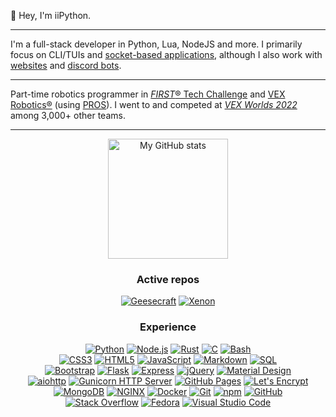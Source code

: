 👋 Hey, I'm iiPython.

---

I'm a full-stack developer in Python, Lua, NodeJS and more.
I primarily focus on CLI/TUIs and [socket-based applications](https://github.com/plasma-chat), although I also work with [websites](https://iipython.cf) and [discord bots](https://github.com/iiPythonx/Prism-v3).


---

Part-time robotics programmer in [<i>FIRST</i>® Tech Challenge](https://www.firstinspires.org/robotics/ftc) and [VEX Robotics®](https://www.vexrobotics.com/) (using [PROS](https://github.com/purduesigbots/pros)).
I went to and competed at [<i>VEX Worlds 2022</i>](https://www.roboticseducation.org/vex-robotics-world-championship) among 3,000+ other teams.

---

<div align = center>
  <img alt = "My GitHub stats" src = "https://ghreadme.iipython.cf/api/?username=iiPythonx&show_icons=true&count_private=true&theme=react&hide_border=true&bg_color=3d3d3d&title_color=edbb5f&icon_color=edbb5f" height = "192px" />
  <br />
  <h3>Active repos</h3>
  <a href = "https://github.com/iiPythonx/garchive"><img alt = "Geesecraft" src = "https://ghreadme.iipython.cf/api/pin/?username=iiPythonx&repo=garchive&theme=react&bg_color=3d3d3d&title_color=edbb5f&icon_color=edbb5f&hide_border=true&show_icons=true&show_owner=true" /></a>
  <a href = "https://github.com/iiPythonx/xenon"><img alt = "Xenon" src = "https://ghreadme.iipython.cf/api/pin/?username=iiPythonx&repo=xenon&theme=react&bg_color=3d3d3d&title_color=edbb5f&icon_color=edbb5f&hide_border=true&show_icons=true&show_owner=true"></a>

  <h3>Experience</h3>
  <a href = "https://python.org"><img alt = "Python" src = "https://img.shields.io/badge/Python-3776AB?logo=python&logoColor=white&style=for-the-badge"></a>
  <a href = "https://nodejs.org/en/"><img alt = "Node.js" src = "https://img.shields.io/badge/Node.js-339933?logo=node.js&logoColor=white&style=for-the-badge"></a>
  <a href = "https://rust-lang.org"><img alt = "Rust" src = "https://img.shields.io/badge/Rust-000000?logo=rust&logoColor=white&style=for-the-badge"></a>
  <a href = "https://en.wikipedia.org/wiki/C_(programming_language)"><img alt = "C" src = "https://img.shields.io/badge/C/C++-A8B9CC?logo=c&logoColor=white&style=for-the-badge"></a>
  <a href = "https://www.gnu.org/software/bash/"><img alt = "Bash" src = "https://img.shields.io/badge/Bash-4EAA25?logo=gnu-bash&logoColor=white&style=for-the-badge"></a>
  <br>
  <a href = "https://www.w3.org/Style/CSS/Overview.en.html"><img alt = "CSS3" src = "https://img.shields.io/badge/CSS3-1572B6?logo=css3&logoColor=white&style=for-the-badge"></a>
  <a href = "https://html.spec.whatwg.org/multipage/"><img alt = "HTML5" src = "https://img.shields.io/badge/HTML5-E34F26?logo=html5&logoColor=white&style=for-the-badge"></a>
  <a href = "https://developer.mozilla.org/en-US/docs/Web/JavaScript"><img alt = "JavaScript" src = "https://img.shields.io/badge/JavaScript-F7DF1E?logo=javascript&logoColor=black&style=for-the-badge"></a>
  <a href = "https://daringfireball.net/projects/markdown/"><img alt = "Markdown" src = "https://img.shields.io/badge/Markdown-000000?logo=markdown&logoColor=white&style=for-the-badge"></a>
  <a href = "https://en.wikipedia.org/wiki/SQL"><img alt = "SQL" src = "https://img.shields.io/badge/SQL-4053D6?logo=amazon-dynamodb&logoColor=white&style=for-the-badge"></a>
  <br>
  <a href = "https://getbootstrap.com/"><img alt = "Bootstrap" src = "https://img.shields.io/badge/Bootstrap-7952B3?logo=bootstrap&logoColor=white&style=for-the-badge" /></a>
  <a href = "https://flask.palletsprojects.com/en/2.2.x/"><img alt = "Flask" src = "https://img.shields.io/badge/Flask-000000?logo=flask&logoColor=white&style=for-the-badge" /></a>
  <a href = "https://expressjs.com/"><img alt = "Express" src = "https://img.shields.io/badge/Express-000000?logo=express&logoColor=white&style=for-the-badge" /></a>
  <a href = "https://jquery.com/"><img alt = "jQuery" src = "https://img.shields.io/badge/jQuery-0769AD?logo=jquery&logoColor=white&style=for-the-badge" /></a>
  <a href = "https://m3.material.io/"><img alt = "Material Design" src = "https://img.shields.io/badge/Material%20Design-757575?logo=material-design&logoColor=white&style=for-the-badge" /></a>
  <br>
  <a href = "https://docs.aiohttp.org/en/stable/"><img alt = "aiohttp" src = "https://img.shields.io/badge/aiohttp-2C5BB4?logo=aiohttp&logoColor=white&style=for-the-badge" /></a>
  <a href = "https://gunicorn.org/"><img alt = "Gunicorn HTTP Server" src = "https://img.shields.io/badge/Gunicorn-499848?logo=gunicorn&logoColor=white&style=for-the-badge" /></a>
  <a href = "https://pages.github.com/"><img alt = "GitHub Pages" src = "https://img.shields.io/badge/GitHub%20Pages-181717?logo=github&logoColor=white&style=for-the-badge" /></a>
  <a href = "https://letsencrypt.org/"><img alt = "Let's Encrypt" src ="https://img.shields.io/badge/Let%27s%20Encrypt-003A70?logo=letsencrypt&logoColor=white&style=for-the-badge" /></a>
  <br>
  <a href = "https://www.mongodb.com/"><img alt = "MongoDB" src ="https://img.shields.io/badge/MongoDB-47A248?logo=mongodb&logoColor=white&style=for-the-badge" /></a>
  <a href = "https://www.nginx.com/"><img alt = "NGINX" src ="https://img.shields.io/badge/NGINX-009639?logo=nginx&logoColor=white&style=for-the-badge" /></a>
  <a href = "https://www.docker.com/"><img alt = "Docker" src = "https://img.shields.io/badge/Docker-2496ED?logo=docker&logoColor=white&style=for-the-badge" /></a>
  <a href = "https://git-scm.com/"><img alt = "Git" src = "https://img.shields.io/badge/Git-F05032?logo=git&logoColor=white&style=for-the-badge" /></a>
  <a href = "https://www.npmjs.com/"><img alt = "npm" src = "https://img.shields.io/badge/npm-CB3837?logo=numpy&logoColor=white&style=for-the-badge" /></a>
  <a href = "https://github.com/"><img alt = "GitHub" src = "https://img.shields.io/badge/GitHub-181717?logo=github&logoColor=white&style=for-the-badge" /></a>
  <br>
  <a href = "https://stackoverflow.com/"><img alt = "Stack Overflow" src = "https://img.shields.io/badge/-Stack%20Overflow-F58025?logo=stack-overflow&logoColor=white&style=for-the-badge" /></a>
  <a href = "https://getfedora.org/"><img alt = "Fedora" src = "https://img.shields.io/badge/Fedora-51A2DA?logo=fedora&logoColor=white&style=for-the-badge" /></a>
  <a href = "https://code.visualstudio.com/"><img alt = "Visual Studio Code" src = "https://img.shields.io/badge/Visual%20Studio%20Code-007ACC?logo=visual-studio-code&logoColor=white&style=for-the-badge" /></a>
</div>
